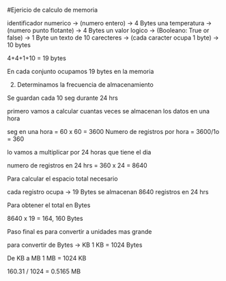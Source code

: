 #Ejericio de calculo de memoria 

identificador numerico -> (numero entero) -> 4 Bytes 
una temperatura        -> (numero punto flotante) -> 4 Bytes 
un valor logico        -> (Booleano: True or false) -> 1 Byte 
un texto de 10 carecteres -> (cada caracter ocupa 1 byte) -> 10 bytes 

4+4+1+10 = 19 bytes 

En cada conjunto ocupamos 19 bytes en la memoria 

2. Determinamos la frecuencia de almacenamiento 

Se guardan cada 10 seg durante 24 hrs 

primero vamos a calcular cuantas veces se almacenan los datos en una hora 

seg en una hora = 60 x 60 = 3600 
Numero de registros por hora = 3600/1o = 360 

lo vamos a multiplicar por 24 horas que tiene el dia 

numero de registros en 24 hrs = 360 x 24 = 8640 

Para calcular el espacio total necesario 

cada registro ocupa -> 19 Bytes 
se almacenan 8640 registros en 24 hrs 

Para obtener el total en Bytes 

8640 x 19 = 164, 160 Bytes 

Paso final es para convertir a unidades mas grande 

para convertir de Bytes -> KB 
1 KB = 1024 Bytes 

De KB a MB 
1 MB = 1024 KB 

160.31 / 1024 = 0.5165 MB 